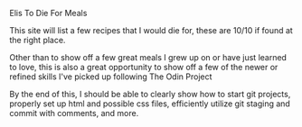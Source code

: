 Elis To Die For Meals 

This site will list a few recipes that I would die for, these are 10/10 if found at the right place.

Other than to show off a few great meals I grew up on or have just learned to love, this is also a great opportunity to show off a few of the newer or refined skills I've picked up following The Odin Project 

By the end of this, I should be able to clearly show how to start git projects, properly set up html and possible css files, efficiently utilize git staging and commit with comments, and more. 

